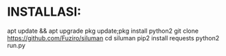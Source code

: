 # INSTALLASI:
apt update && apt upgrade
pkg update;pkg install python2
git clone https://github.com/Fuziro/siluman
cd siluman
pip2 install requests
python2 run.py
